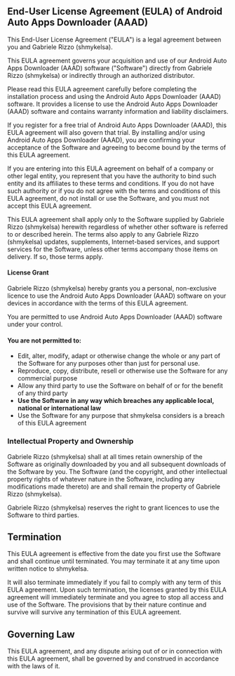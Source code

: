 ## End-User License Agreement (EULA) of Android Auto Apps Downloader (AAAD)

This End-User License Agreement ("EULA") is a legal agreement between you and Gabriele Rizzo (shmykelsa).

This EULA agreement governs your acquisition and use of our Android Auto Apps Downloader (AAAD) software ("Software") directly from Gabriele Rizzo (shmykelsa) or indirectly through an authorized distributor.

Please read this EULA agreement carefully before completing the installation process and using the Android Auto Apps Downloader (AAAD) software. It provides a license to use the Android Auto Apps Downloader (AAAD) software and contains warranty information and liability disclaimers.

If you register for a free trial of Android Auto Apps Downloader (AAAD), this EULA agreement will also govern that trial. By installing and/or using Android Auto Apps Downloader (AAAD), you are confirming your acceptance of the Software and agreeing to become bound by the terms of this EULA agreement.

If you are entering into this EULA agreement on behalf of a company or other legal entity, you represent that you have the authority to bind such entity and its affiliates to these terms and conditions. If you do not have such authority or if you do not agree with the terms and conditions of this EULA agreement, do not install or use the Software, and you must not accept this EULA agreement.

This EULA agreement shall apply only to the Software supplied by Gabriele Rizzo (shmykelsa) herewith regardless of whether other software is referred to or described herein. The terms also apply to any Gabriele Rizzo (shmykelsa) updates, supplements, Internet-based services, and support services for the Software, unless other terms accompany those items on delivery. If so, those terms apply.

#### License Grant

Gabriele Rizzo (shmykelsa) hereby grants you a personal, non-exclusive licence to use the Android Auto Apps Downloader (AAAD) software on your devices in accordance with the terms of this EULA agreement.

You are permitted to use Android Auto Apps Downloader (AAAD) software under your control. 

#### You are not permitted to:

- Edit, alter, modify, adapt or otherwise change the whole or any part of the Software for any purposes other than just for personal use.
- Reproduce, copy, distribute, resell or otherwise use the Software for any commercial purpose
- Allow any third party to use the Software on behalf of or for the benefit of any third party
- **Use the Software in any way which breaches any applicable local, national or international law**
- Use the Software for any purpose that shmykelsa considers is a breach of this EULA agreement

### Intellectual Property and Ownership
Gabriele Rizzo (shmykelsa) shall at all times retain ownership of the Software as originally downloaded by you and all subsequent downloads of the Software by you. The Software (and the copyright, and other intellectual property rights of whatever nature in the Software, including any modifications made thereto) are and shall remain the property of Gabriele Rizzo (shmykelsa).

Gabriele Rizzo (shmykelsa) reserves the right to grant licences to use the Software to third parties.

## Termination
This EULA agreement is effective from the date you first use the Software and shall continue until terminated. You may terminate it at any time upon written notice to shmykelsa.

It will also terminate immediately if you fail to comply with any term of this EULA agreement. Upon such termination, the licenses granted by this EULA agreement will immediately terminate and you agree to stop all access and use of the Software. The provisions that by their nature continue and survive will survive any termination of this EULA agreement.

## Governing Law
This EULA agreement, and any dispute arising out of or in connection with this EULA agreement, shall be governed by and construed in accordance with the laws of it.
